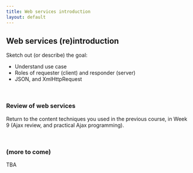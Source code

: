```yaml
---
title: Web services introduction
layout: default
---
```


## Web services (re)introduction

Sketch out (or describe) the goal:
* Understand use case
* Roles of requester (client) and responder (server)
* JSON, and XmlHttpRequest

<br>

### Review of web services

Return to the content techniques you used in the previous course, in Week 9 (Ajax review, and practical Ajax programming). 

<br>

### (more to come)

TBA

<br>
